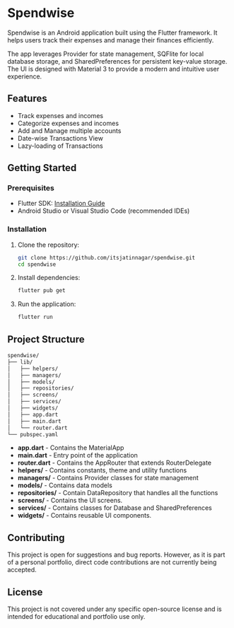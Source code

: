 <h1>Spendwise</h1>

Spendwise is an Android application built using the Flutter framework. It helps users track their expenses and manage their finances efficiently.

The app leverages Provider for state management, SQFlite for local database storage, and SharedPreferences for persistent key-value storage. The UI is designed with Material 3 to provide a modern and intuitive user experience.

## Features

-   Track expenses and incomes
-   Categorize expenses and incomes
-   Add and Manage multiple accounts
-   Date-wise Transactions View
-   Lazy-loading of Transactions

## Getting Started

### Prerequisites

-   Flutter SDK: [Installation Guide](https://docs.flutter.dev/get-started/install)
-   Android Studio or Visual Studio Code (recommended IDEs)

### Installation

1. Clone the repository:

    ```bash
    git clone https://github.com/itsjatinnagar/spendwise.git
    cd spendwise
    ```

1. Install dependencies:

    ```bash
    flutter pub get
    ```

1. Run the application:

    ```bash
    flutter run
    ```

## Project Structure

```bash
spendwise/
├── lib/
│   ├── helpers/
│   ├── managers/
│   ├── models/
│   ├── repositories/
│   ├── screens/
│   ├── services/
│   ├── widgets/
│   ├── app.dart
│   ├── main.dart
│   └── router.dart
└── pubspec.yaml
```

-   **app.dart** - Contains the MaterialApp
-   **main.dart** - Entry point of the application
-   **router.dart** - Contains the AppRouter that extends RouterDelegate
-   **helpers/** - Contains constants, theme and utility functions
-   **managers/** - Contains Provider classes for state management
-   **models/** - Contains data models
-   **repositories/** - Contain DataRepository that handles all the functions
-   **screens/** - Contains the UI screens.
-   **services/** - Contains classes for Database and SharedPreferences
-   **widgets/** - Contains reusable UI components.

## Contributing

This project is open for suggestions and bug reports. However, as it is part of a personal portfolio, direct code contributions are not currently being accepted.

## License

This project is not covered under any specific open-source license and is intended for educational and portfolio use only.
